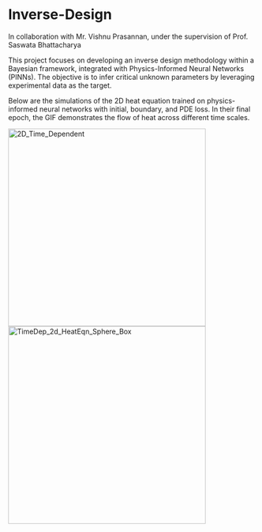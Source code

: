 # Inverse-Design

In collaboration with Mr. Vishnu Prasannan, under the supervision of Prof. Saswata Bhattacharya

This project focuses on developing an inverse design methodology within a Bayesian framework, integrated with Physics-Informed Neural Networks (PINNs). The objective is to infer critical unknown parameters by leveraging experimental data as the target.

Below are the simulations of the 2D heat equation trained on physics-informed neural networks with initial, boundary, and PDE loss. In their final epoch, the GIF demonstrates the flow of heat across different time scales.

<img src="https://github.com/user-attachments/assets/a97e0ed9-787f-41a7-9130-5d2e9b82d1f2" alt="2D_Time_Dependent" width="400" height="400" />


<img src="https://github.com/user-attachments/assets/b53a3291-5cf7-4613-8f29-ed24bf8edc04" alt="TimeDep_2d_HeatEqn_Sphere_Box" width="400" height="400" />

